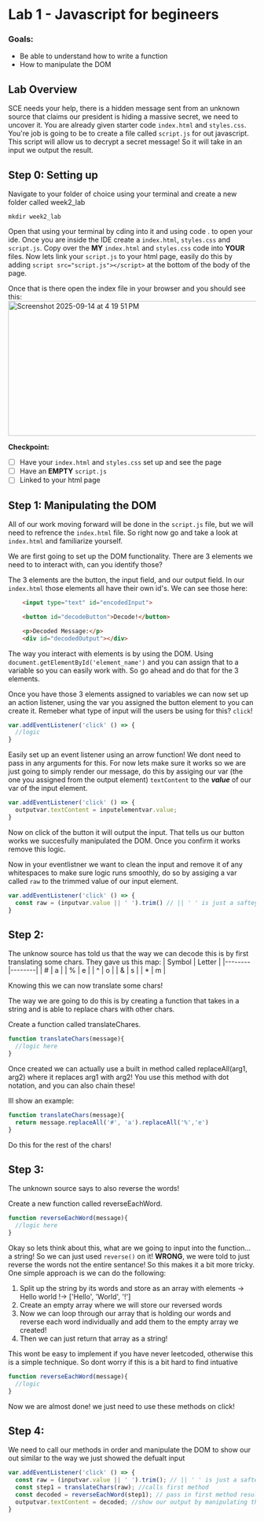# Lab 1 - Javascript for begineers

### Goals:

- Be able to understand how to write a function
- How to manipulate the DOM

## Lab Overview
SCE needs your help, there is a hidden message sent from an unknown source that claims our president is hiding a massive secret, we need to uncover it.
You are already given starter code `index.html` and `styles.css`. You're job is going to be to create a file called `script.js` for out javascript. This script will allow us to decrypt a secret message! So it will take in an input we output the result.

## Step 0: Setting up
Navigate to your folder of choice using your terminal and create a new folder called week2_lab
```
mkdir week2_lab
```
Open that using your terminal by cding into it and using code . to open your ide. Once you are inside the IDE create a `index.html`, `styles.css` and `script.js`. Copy over the **MY** `index.html` and  `styles.css` code into **YOUR** files. 
Now lets link your `script.js` to your html page, easily do this by adding `script src="script.js"></script>` at the bottom of the body of the page.

Once that is there open the index file in your browser and you should see this:
<img width="530" height="274" alt="Screenshot 2025-09-14 at 4 19 51 PM" src="https://github.com/user-attachments/assets/c3c81510-60e5-4c1a-902e-fba9cf49a0e8" />

**Checkpoint:**
- [ ] Have your `index.html` and  `styles.css` set up and see the page
- [ ] Have an **EMPTY** `script.js`
- [ ] Linked to your html page

## Step 1: Manipulating the DOM
All of our work moving forward will be done in the `script.js` file, but we will need to refrence the `index.html` file. So right now go and take a look at `index.html` and familiarize yourself. 

We are first going to set up the DOM functionality. There are 3 elements we need to to interact with, can you identify those?

The 3 elements are the button, the input field, and our output field. In our `index.html` those elements all have their own id's. We can see those here:
```html
    <input type="text" id="encodedInput">

    <button id="decodeButton">Decode!</button>

    <p>Decoded Message:</p>
    <div id="decodedOutput"></div>
```
The way you interact with elements is by using the DOM. Using `document.getElementById('element_name')` and you can assign that to a variable so you can easily work with.
So go ahead and do that for the 3 elements.

Once you have those 3 elements assigned to variables we can now set up an action listener, using the var you assigned the button element to you can create it. Remeber what type of input will the users be using for this? `click`!

```js
var.addEventListener('click' () => {
  //logic
}
```
Easily set up an event listener using an arrow function! We dont need to pass in any arguments for this. For now lets make sure it works so we are just going to simply render our message, do this by assiging our var (the one you assigned from the output element) `textContent` to the **_value_** of our var of the input element.

```js
var.addEventListener('click' () => {
  outputvar.textContent = inputelementvar.value;
}
```

Now on click of the button it will output the input. That tells us our button works we succesfully manipulated the DOM. Once you confirm it works remove this logic.

Now in your eventlistner we want to clean the input and remove it of any whitespaces to make sure logic runs smoothly, do so by assiging a var called `raw` to the trimmed value of our input element.

```javascript
var.addEventListener('click' () => {
  const raw = (inputvar.value || ' ').trim() // || ' ' is just a saftey check for when its empty
}
```
## Step 2:
The unknow source has told us that the way we can decode this is by first translating some chars. They gave us this map:
| Symbol | Letter |
|--------|--------|
| #      | a      |
| %      | e      |
| ^      | o      |
| &      | s      |
| *      | m      |

Knowing this we can now translate some chars! 

The way we are going to do this is by creating a function that takes in a string and is able to replace chars with other chars.

Create a function called translateChares.

```javascript
function translateChars(message){
  //logic here
}
```
Once created we can actually use a built in method called replaceAll(arg1, arg2) where it replaces arg1 with arg2! You use this method with dot notation, and you can also chain these!

Ill show an example:
```javascript
function translateChars(message){
  return message.replaceAll('#', 'a').replaceAll('%','e')
}
```
Do this for the rest of the chars!

## Step 3:
The unknown source says to also reverse the words! 

Create a new function called reverseEachWord. 
```javascript
function reverseEachWord(message){
  //logic here
}
```
Okay so lets think about this, what are we going to input into the function... a string! So we can just used `reverse()` on it! **WRONG**, we were told to just reverse the words not the entire sentance! So this makes it a bit more tricky. One simple approach is we can do the following:
1. Split up the string by its words and store as an array with elements -> Hello world !-> ['Hello', 'World', '!']
2. Create an empty array where we will store our reversed words
3. Now we can loop through our array that is holding our words and reverse each word individually and add them to the empty array we created!
4. Then we can just return that array as a string!

This wont be easy to implement if you have never leetcoded, otherwise this is a simple technique. So dont worry if this is a bit hard to find intuative 

```javascript
function reverseEachWord(message){
  //logic
}
```
Now we are almost done! we just need to use these methods on click!

## Step 4:
We need to call our methods in order and manipulate the DOM to show our out similar to the way we just showed the defualt input


```javascript
var.addEventListener('click' () => {
  const raw = (inputvar.value || ' ').trim(); // || ' ' is just a saftey check for when its empty
  const step1 = translateChars(raw); //calls first method
  const decoded = reverseEachWord(step1); // pass in first method result 
  outputvar.textContent = decoded; //show our output by manipulating the DOM
}
```
